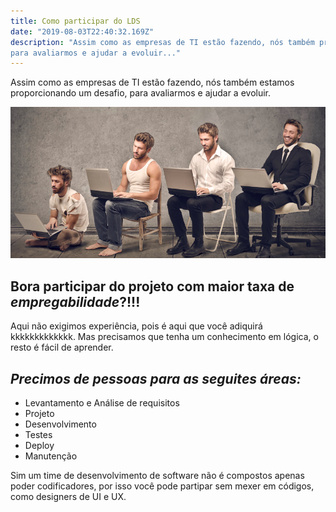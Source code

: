 ```yaml
---
title: Como participar do LDS
date: "2019-08-03T22:40:32.169Z"
description: "Assim como as empresas de TI estão fazendo, nós também proporcionamos um desafio,
para avaliarmos e ajudar a evoluir..."
---
```


Assim como as empresas de TI estão fazendo, nós também estamos proporcionando um desafio,
para avaliarmos e ajudar a evoluir.

![evolução](./sucesso-profissional.png)

## Bora participar do projeto com maior taxa de *empregabilidade*?!!!

Aqui não exigimos experiência, pois é aqui que você adiquirá kkkkkkkkkkkkk.
Mas precisamos que tenha um conhecimento em lógica, o resto é fácil de aprender.

*Precimos de pessoas para as seguites áreas:*
------

* Levantamento e Análise de requisitos
* Projeto
* Desenvolvimento
* Testes
* Deploy
* Manutenção

Sim um time de desenvolvimento de software não é compostos apenas poder codificadores,
por isso você pode partipar sem mexer em códigos, como designers de UI e UX.

